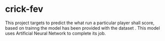 # crick-fev
This project targets to predict the what run a particular player shall score, based on trainng the model has been provided with the
dataset . This model uses Artificial Neural Network to complete its job.
